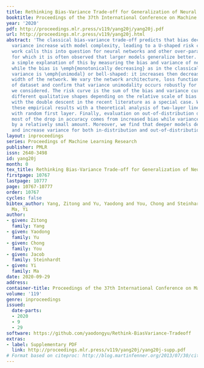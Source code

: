 ```yaml
---
title: Rethinking Bias-Variance Trade-off for Generalization of Neural Networks
booktitle: Proceedings of the 37th International Conference on Machine Learning
year: '2020'
pdf: http://proceedings.mlr.press/v119/yang20j/yang20j.pdf
url: http://proceedings.mlr.press/v119/yang20j.html
abstract: 'The classical bias-variance trade-off predicts that bias decreases and
  variance increase with model complexity, leading to a U-shaped risk curve. Recent
  work calls this into question for neural networks and other over-parameterized models,
  for which it is often observed that larger models generalize better. We provide
  a simple explanation of this by measuring the bias and variance of neural networks:
  while the bias is \emph{monotonically decreasing} as in the classical theory, the
  variance is \emph{unimodal} or bell-shaped: it increases then decreases with the
  width of the network. We vary the network architecture, loss function, and choice
  of dataset and confirm that variance unimodality occurs robustly for all models
  we considered. The risk curve is the sum of the bias and variance curves and displays
  different qualitative shapes depending on the relative scale of bias and variance,
  with the double descent in the recent literature as a special case. We corroborate
  these empirical results with a theoretical analysis of two-layer linear networks
  with random first layer. Finally, evaluation on out-of-distribution data shows that
  most of the drop in accuracy comes from increased bias while variance increases
  by a relatively small amount. Moreover, we find that deeper models decrease bias
  and increase variance for both in-distribution and out-of-distribution data.'
layout: inproceedings
series: Proceedings of Machine Learning Research
publisher: PMLR
issn: 2640-3498
id: yang20j
month: 0
tex_title: Rethinking Bias-Variance Trade-off for Generalization of Neural Networks
firstpage: 10767
lastpage: 10777
page: 10767-10777
order: 10767
cycles: false
bibtex_author: Yang, Zitong and Yu, Yaodong and You, Chong and Steinhardt, Jacob and
  Ma, Yi
author:
- given: Zitong
  family: Yang
- given: Yaodong
  family: Yu
- given: Chong
  family: You
- given: Jacob
  family: Steinhardt
- given: Yi
  family: Ma
date: 2020-09-29
address: 
container-title: Proceedings of the 37th International Conference on Machine Learning
volume: '119'
genre: inproceedings
issued:
  date-parts:
  - 2020
  - 9
  - 29
software: https://github.com/yaodongyu/Rethink-BiasVariance-Tradeoff
extras:
- label: Supplementary PDF
  link: http://proceedings.mlr.press/v119/yang20j/yang20j-supp.pdf
# Format based on citeproc: http://blog.martinfenner.org/2013/07/30/citeproc-yaml-for-bibliographies/
---
```

